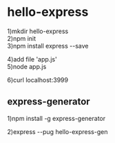 # hello-express

1)mkdir hello-express  
2)npm init  
3)npm install express --save  

4)add file 'app.js'  
5)node app.js  

6)curl localhost:3999  


## express-generator
1)npm install -g express-generator  

2)express --pug hello-express-gen  






